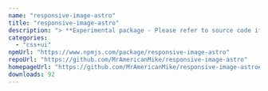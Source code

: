 ```yaml
---
name: "responsive-image-astro"
title: "responsive-image-astro"
description: "> **Experimental package - Please refer to source code if you don't feel comfortable using it.**"
categories:
  - "css+ui"
npmUrl: "https://www.npmjs.com/package/responsive-image-astro"
repoUrl: "https://github.com/MrAmericanMike/responsive-image-astro"
homepageUrl: "https://github.com/MrAmericanMike/responsive-image-astro#readme"
downloads: 92
---
```

